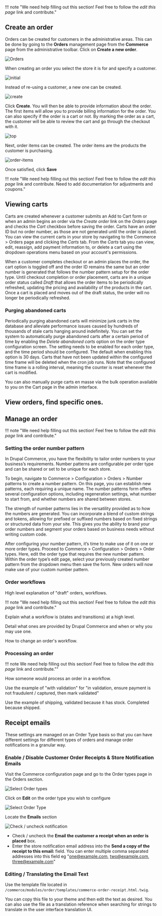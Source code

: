 !!! note "We need help filling out this section! Feel free to follow the *edit this page* link and contribute."

## Create an order

Orders can be created for customers in the administrative areas. This can be done by going to the **Orders** management page from the **Commerce** page from the administrative toolbar. Click on **Create  a new order**.

![Orders](images/order-overview.png)

When creating an order you select the store it is for and specify a customer.

![initial](images/create-order.png)

Instead of re-using a customer, a new one can be created.

![create](images/create-order-new-customer.png)

Click **Create**. You will then be able to provide information about the order. The first items will allow you to provide billing information for the order. You can also specify if the order is a cart or not. By marking the order as a cart, the customer will be able to review the cart and go through the checkout with it.

![top](images/order-create-top.png)

Next, order items can be created. The order items are the products the customer is purchasing.

![order-items](images/create-order-order-items.png)

Once satisfied, click **Save**


!!! note "We need help filling out this section! Feel free to follow the *edit this page* link and contribute. Need to add documentation for adjustments and coupons."

## Viewing carts
Carts are created whenever a customer submits an Add to Cart form or when an admin begins an order via the _Create order_ link on the _Orders_ page and checks the _Cart_ checkbox before saving the order. Carts have an order ID but no order number, as those are not generated until the order is placed. You can view the current carts in your store by navigating to the Commerce > Orders page and clicking the _Carts_ tab. From the _Carts_ tab you can view, edit, reassign, add payment information to, or delete a cart using the dropdown operations menu based on your account's permissions. 

When a customer completes checkout or an admin places the order, the cart option is toggled off and the order ID remains the same but an order number is generated that follows the number pattern setup for the order type. Until checkout completion or order placement, carts are in a unique order status called _Draft_ that allows the order items to be periodically refreshed, updating the pricing and availability of the products in the cart. Once a cart is placed and moves out of the draft status, the order will no longer be periodically refreshed. 

### Purging abandoned carts

Periodically purging abandoned carts will minimize junk carts in the database and alleviate performance issues caused by hundreds of thousands of stale carts hanging around indefinitely. You can set the system to automatically purge abandoned carts after a certain period of time by enabling the _Delete abandoned carts_ option on the order type configuration screen. The setting needs to be enabled for each order type, and the time period should be configured. The default when enabling this option is 30 days. Carts that have not been updated within the configured time frame will be deleted when the cron job runs. Note that the configured time frame is a rolling interval, meaning the counter is reset whenever the cart is modified.

You can also manually purge carts en masse via the bulk operation available to you on the Cart page in the admin interface.

## View orders, find specific ones.

## Manage an order

!!! note "We need help filling out this section! Feel free to follow the *edit this page* link and contribute."

### Setting the order number pattern

In Drupal Commerce, you have the flexibility to tailor order numbers to your business’s requirements. Number patterns are configurable per order type and can be shared or set to be unique for each store.

To begin, navigate to Commerce > Configuration > Orders > Number patterns to create a number pattern. On this page, you can establish new patterns, each requiring a unique name. The number patterns form offers several configuration options, including regeneration settings, what number to start from, and whether numbers are shared between stores.

The strength of number patterns lies in the versatility provided as to how the numbers are generated. You can incorporate a blend of custom strings and tokens, allowing for prefixed or suffixed numbers based on fixed strings or structured data from your site. This gives you the ability to brand your order numbers and segment your orders based on business needs without writing custom code.

After configuring your number pattern, it’s time to make use of it on one or more order types. Proceed to Commerce > Configuration > Orders > Order types. Here, edit the order type that requires the new number pattern. Within the order type’s edit page, select your previously created number pattern from the dropdown menu then save the form. New orders will now make use of your custom number pattern.

### Order workflows

High level explanation of "draft" orders, workflows.

!!! note "We need help filling out this section! Feel free to follow the *edit this page* link and contribute."

Explain what a workflow is (states and transitions) at a high level. 

Detail what ones are provided by Drupal Commerce and when or why you may use one.

How to change an order's workflow.

### Processing an order

!!! note We need help filling out this section! Feel free to follow the *edit this page* link and contribute.""

How someone would process an order in a workflow.

Use the example of "with validation" for "in validation, ensure payment is not fraudulent / captured, then mark validated"

Use the example of shipping, validated because it has stock. Completed because shipped.

## Receipt emails

These settings are managed on an Order Type basis so that you can have different settings for different types of orders and manage order notifications in a granular way.


### Enable / Disable Customer Order Receipts & Store Notification Emails

Visit the Commerce configuration page and go to the Order types page in the Orders section.

![Select Order types](./images/commerce2-order-configuration.png)

Click on **Edit** on the order type you wish to configure

![Select Order Type](./images/commerce2-order-type-selection.png)

Locate the **Emails** section

![Check / uncheck notification](./images/commerce2-email-section.png)

 - Check / uncheck the **Email the customer a receipt when an order is placed** box.
 - Enter the store notification email address into the **Send a copy of the receipt to this email:** field. You can enter multiple comma separated addresses into this field eg "one@example.com, two@example.com, three@example.com"

### Editing / Translating the Email Text

Use the template file located in `/commerce/modules/order/templates/commerce-order-receipt.html.twig`.

You can copy this file to your theme and then edit the text as desired. You can also use the file as a translation reference when searching for strings to translate in the user interface translation UI.


